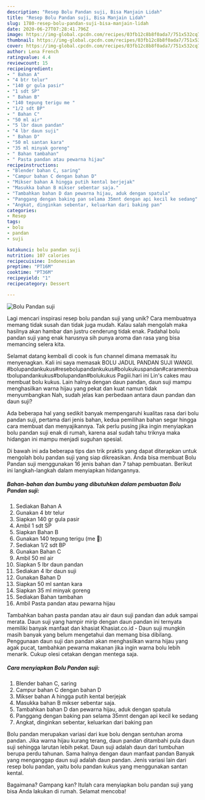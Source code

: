 ```yaml
---
description: "Resep Bolu Pandan suji, Bisa Manjain Lidah"
title: "Resep Bolu Pandan suji, Bisa Manjain Lidah"
slug: 1780-resep-bolu-pandan-suji-bisa-manjain-lidah
date: 2020-06-27T07:28:41.796Z
image: https://img-global.cpcdn.com/recipes/03fb12c8b8f0ada7/751x532cq70/bolu-pandan-suji-foto-resep-utama.jpg
thumbnail: https://img-global.cpcdn.com/recipes/03fb12c8b8f0ada7/751x532cq70/bolu-pandan-suji-foto-resep-utama.jpg
cover: https://img-global.cpcdn.com/recipes/03fb12c8b8f0ada7/751x532cq70/bolu-pandan-suji-foto-resep-utama.jpg
author: Lena French
ratingvalue: 4.4
reviewcount: 15
recipeingredient:
- " Bahan A"
- "4 btr telur"
- "140 gr gula pasir"
- "1 sdt SP"
- " Bahan B"
- "140 tepung terigu me "
- "1/2 sdt BP"
- " Bahan C"
- "50 ml air"
- "5 lbr daun pandan"
- "4 lbr daun suji"
- " Bahan D"
- "50 ml santan kara"
- "35 ml minyak goreng"
- " Bahan tambahan"
- " Pasta pandan atau pewarna hijau"
recipeinstructions:
- "Blender bahan C, saring"
- "Campur bahan C dengan bahan D"
- "Mikser bahan A hingga putih kental berjejak"
- "Masukka bahan B mikser sebentar saja."
- "Tambahkan bahan D dan pewarna hijau, aduk dengan spatula"
- "Panggang dengan baking pan selama 35mnt dengan api kecil ke sedang"
- "Angkat, dinginkan sebentar, keluarkan dari baking pan"
categories:
- Resep
tags:
- bolu
- pandan
- suji

katakunci: bolu pandan suji 
nutrition: 107 calories
recipecuisine: Indonesian
preptime: "PT16M"
cooktime: "PT36M"
recipeyield: "1"
recipecategory: Dessert

---
```



![Bolu Pandan suji](https://img-global.cpcdn.com/recipes/03fb12c8b8f0ada7/751x532cq70/bolu-pandan-suji-foto-resep-utama.jpg)

Lagi mencari inspirasi resep bolu pandan suji yang unik? Cara membuatnya memang tidak susah dan tidak juga mudah. Kalau salah mengolah maka hasilnya akan hambar dan justru cenderung tidak enak. Padahal bolu pandan suji yang enak harusnya sih punya aroma dan rasa yang bisa memancing selera kita.

Selamat datang kembali di cook is fun channel dimana memasak itu menyenagkan. Kali ini saya memasak BOLU JADUL PANDAN SUJI WANGI. #bolupandankukus#resebolupandankukus#bolukukuspandan#caramembuatbolupandankukus#bolupandan#bolukukus Pagiii.hari ini Lin&#39;s cakes mau membuat bolu kukus. Lain halnya dengan daun pandan, daun suji mampu menghasilkan warna hijau yang pekat dan kuat namun tidak menyumbangkan Nah, sudah jelas kan perbedaan antara daun pandan dan daun suji?

Ada beberapa hal yang sedikit banyak mempengaruhi kualitas rasa dari bolu pandan suji, pertama dari jenis bahan, kedua pemilihan bahan segar hingga cara membuat dan menyajikannya. Tak perlu pusing jika ingin menyiapkan bolu pandan suji enak di rumah, karena asal sudah tahu triknya maka hidangan ini mampu menjadi suguhan spesial.


Di bawah ini ada beberapa tips dan trik praktis yang dapat diterapkan untuk mengolah bolu pandan suji yang siap dikreasikan. Anda bisa membuat Bolu Pandan suji menggunakan 16 jenis bahan dan 7 tahap pembuatan. Berikut ini langkah-langkah dalam menyiapkan hidangannya.

<!--inarticleads1-->

##### Bahan-bahan dan bumbu yang dibutuhkan dalam pembuatan Bolu Pandan suji:

1. Sediakan  Bahan A
1. Gunakan 4 btr telur
1. Siapkan 140 gr gula pasir
1. Ambil 1 sdt SP
1. Siapkan  Bahan B
1. Gunakan 140 tepung terigu (me 🔼)
1. Sediakan 1/2 sdt BP
1. Gunakan  Bahan C
1. Ambil 50 ml air
1. Siapkan 5 lbr daun pandan
1. Sediakan 4 lbr daun suji
1. Gunakan  Bahan D
1. Siapkan 50 ml santan kara
1. Siapkan 35 ml minyak goreng
1. Sediakan  Bahan tambahan
1. Ambil  Pasta pandan atau pewarna hijau


Tambahkan bahan pasta pandan atau air daun suji pandan dan aduk sampai merata. Daun suji yang hampir mirip dengan daun pandan ini ternyata memiliki banyak manfaat dan khasiat Khasiat.co.id - Daun suji mungkin masih banyak yang belum mengetahui dan memang bisa dibilang. Penggunaan daun suji dan pandan akan menghasilkan warna hijau yang agak pucat, tambahkan pewarna makanan jika ingin warna bolu lebih menarik. Cukup olesi cetakan dengan mentega saja. 

<!--inarticleads2-->

##### Cara menyiapkan Bolu Pandan suji:

1. Blender bahan C, saring
1. Campur bahan C dengan bahan D
1. Mikser bahan A hingga putih kental berjejak
1. Masukka bahan B mikser sebentar saja.
1. Tambahkan bahan D dan pewarna hijau, aduk dengan spatula
1. Panggang dengan baking pan selama 35mnt dengan api kecil ke sedang
1. Angkat, dinginkan sebentar, keluarkan dari baking pan


Bolu pandan merupakan variasi dari kue bolu dengan sentuhan aroma pandan. Jika warna hijau kurang terang, daun pandan ditambahi pula daun suji sehingga larutan lebih pekat. Daun suji adalah daun dari tumbuhan berupa perdu tahunan. Sama halnya dengan daun manfaat pandan Banyak yang menganggap daun suji adalah daun pandan. Jenis variasi lain dari resep bolu pandan, yaitu bolu pandan kukus yang menggunakan santan kental. 

Bagaimana? Gampang kan? Itulah cara menyiapkan bolu pandan suji yang bisa Anda lakukan di rumah. Selamat mencoba!
